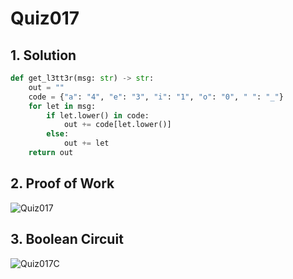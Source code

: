 # Quiz017

## 1. Solution
```.py
def get_l3tt3r(msg: str) -> str:
    out = ""
    code = {"a": "4", "e": "3", "i": "1", "o": "0", " ": "_"}
    for let in msg:
        if let.lower() in code:
            out += code[let.lower()]
        else:
            out += let
    return out
```
## 2. Proof of Work
![Quiz017](https://github.com/AntGra25/unit2-CS24/assets/142757981/210fd135-2140-4a78-8f7f-102c26f433d5)

## 3. Boolean Circuit
![Quiz017C](https://github.com/AntGra25/unit2-CS24/assets/142757981/9d564842-9e7e-4557-842c-9a66f9525a13)
